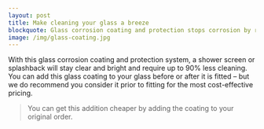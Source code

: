 ```yaml
---
layout: post
title: Make cleaning your glass a breeze
blockquote: Glass corrosion coating and protection stops corrosion by repelling water, dirt, oil, soaps and shampoo residues
image: /img/glass-coating.jpg
---
```

With this glass corrosion coating and protection system, a shower screen or splashback will stay clear and bright and require up to 90% less cleaning. You can add this glass coating to your glass before or after it is fitted – but we do recommend you consider it prior to fitting for the most cost-effective pricing. 

> You can get this addition cheaper by adding the coating to your original order.
